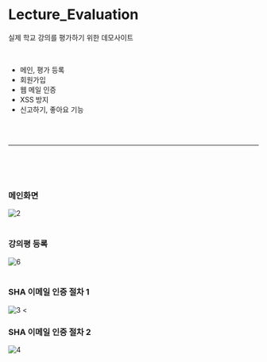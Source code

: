 # Lecture_Evaluation
실제 학교 강의를 평가하기 위한 데모사이트

<br>

> 
- 메인, 평가 등록
- 회원가입
- 웹 메일 인증
- XSS 방지
- 신고하기, 좋아요 기능

<br><br>

---
<br><br><br>

### 메인화면
![2](https://user-images.githubusercontent.com/41769568/69305823-af92ff80-0c68-11ea-99a4-8833ed5623ad.JPG)
<br><br>

### 강의평 등록
![6](https://user-images.githubusercontent.com/41769568/69305937-30ea9200-0c69-11ea-883a-9fa2247d02cc.JPG)
<br><br>

### SHA 이메일 인증 절차 1
![3](https://user-images.githubusercontent.com/41769568/69305852-c8031a00-0c68-11ea-8e06-e3a738cd8320.JPG)
<
### SHA 이메일 인증 절차 2
![4](https://user-images.githubusercontent.com/41769568/69305855-cafe0a80-0c68-11ea-9792-7e3adc1594ae.JPG)

